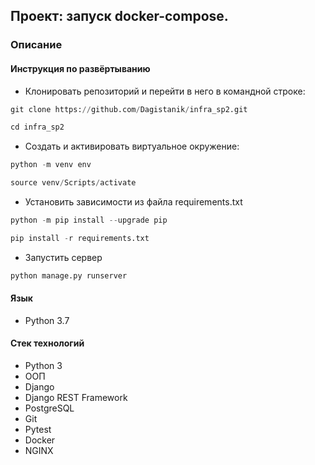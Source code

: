 ## Проект: запуск docker-compose.

### Описание


#### Инструкция по развёртыванию
* Клонировать репозиторий и перейти в него в командной строке:
```python
git clone https://github.com/Dagistanik/infra_sp2.git
```
```python
cd infra_sp2
```
* Cоздать и активировать виртуальное окружение:
```python
python -m venv env
```
```python
source venv/Scripts/activate
```
* Установить зависимости из файла requirements.txt
```python
python -m pip install --upgrade pip
```
```python
pip install -r requirements.txt
```
* Запустить сервер
```python
python manage.py runserver
```
#### Язык

* Python 3.7

#### Стек технологий

* Python 3
* ООП
* Django
* Django REST Framework
* PostgreSQL
* Git 
* Pytest
* Docker
* NGINX
